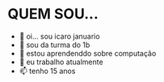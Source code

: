 # QUEM SOU...

- 👋 oi... sou icaro januario
- 👀 sou da turma do 1b
- 🌱 estou aprendenddo sobre computaçâo
- 💞️ eu trabalho atualmente
- 📫 tenho 15 anos

<!---
icarojanuario/icarojanuario is a ✨ special ✨ repository because its `README.md` (this file) appears on your GitHub profile.
You can click the Preview link to take a look at your changes.
--->
